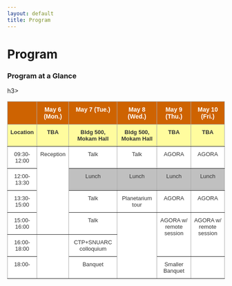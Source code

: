 ```yaml
---
layout: default
title: Program
---
```


<div class="post">
	<h1 class="pageTitle">Program</h1>
</div>

<div>
<h3>Program at a Glance</h3>h3>
<style type="text/css">
.tg  {border-collapse:collapse;border-color:#aaa;border-spacing:0;}
.tg td{background-color:#fff;border-color:#aaa;border-style:solid;border-width:1px;color:#333;
  font-family:Arial, sans-serif;font-size:14px;overflow:hidden;padding:10px 5px;word-break:normal;}
.tg th{background-color:#f38630;border-color:#aaa;border-style:solid;border-width:1px;color:#fff;
  font-family:Arial, sans-serif;font-size:14px;font-weight:normal;overflow:hidden;padding:10px 5px;word-break:normal;}
.tg .tg-7f95{background-color:#fffc9e;border-color:inherit;font-size:small;font-weight:bold;text-align:center;vertical-align:top}
.tg .tg-gs98{background-color:#ce6301;border-color:inherit;font-weight:bold;text-align:center;vertical-align:top}
.tg .tg-3zjg{border-color:inherit;font-size:small;text-align:center;vertical-align:top}
.tg .tg-wu7u{background-color:#c0c0c0;border-color:inherit;font-size:small;text-align:center;vertical-align:top}
</style>
<table class="tg">
<thead>
  <tr>
    <th class="tg-gs98"></th>
    <th class="tg-gs98">May 6 (Mon.)</th>
    <th class="tg-gs98">May 7 (Tue.)</th>
    <th class="tg-gs98">May 8 (Wed.)</th>
    <th class="tg-gs98">May 9 (Thu.)</th>
    <th class="tg-gs98">May 10 (Fri.)</th>
  </tr>
</thead>
<tbody>
  <tr>
    <td class="tg-7f95">Location</td>
    <td class="tg-7f95">TBA</td>
    <td class="tg-7f95">Bldg 500, Mokam Hall</td>
    <td class="tg-7f95">Bldg 500, Mokam Hall</td>
    <td class="tg-7f95">TBA</td>
    <td class="tg-7f95">TBA</td>
  </tr>
  <tr>
    <td class="tg-3zjg">09:30-12:00</td>
    <td class="tg-3zjg" rowspan="4">Reception</td>
    <td class="tg-3zjg">Talk</td>
    <td class="tg-3zjg">Talk</td>
    <td class="tg-3zjg">AGORA</td>
    <td class="tg-3zjg">AGORA</td>
  </tr>
  <tr>
    <td class="tg-3zjg">12:00-13:30</td>
    <td class="tg-wu7u">Lunch</td>
    <td class="tg-wu7u">Lunch</td>
    <td class="tg-wu7u">Lunch</td>
    <td class="tg-wu7u">Lunch</td>
  </tr>
  <tr>
    <td class="tg-3zjg">13:30-15:00</td>
    <td class="tg-3zjg">Talk</td>
    <td class="tg-3zjg"><span style="font-weight:400;font-style:normal;text-decoration:none">Planetarium tour</span></td>
    <td class="tg-3zjg">AGORA</td>
    <td class="tg-3zjg">AGORA</td>
  </tr>
  <tr>
    <td class="tg-3zjg">15:00-16:00</td>
    <td class="tg-3zjg">Talk</td>
    <td class="tg-3zjg" rowspan="3"></td>
    <td class="tg-3zjg" rowspan="2">AGORA w/ remote session</td>
    <td class="tg-3zjg" rowspan="2"><span style="font-weight:400;font-style:normal">AGORA w/ remote session</span></td>
  </tr>
  <tr>
    <td class="tg-3zjg">16:00-18:00</td>
    <td class="tg-3zjg" rowspan="2"></td>
    <td class="tg-3zjg"><span style="font-weight:400;font-style:normal">CTP+SNUARC colloquium</span></td>
  </tr>
  <tr>
    <td class="tg-3zjg">18:00-</td>
    <td class="tg-3zjg"><span style="font-weight:400;font-style:normal">Banquet</span></td>
    <td class="tg-3zjg">Smaller Banquet</td>
    <td class="tg-3zjg"></td>
  </tr>
</tbody>
</table>
</div>
